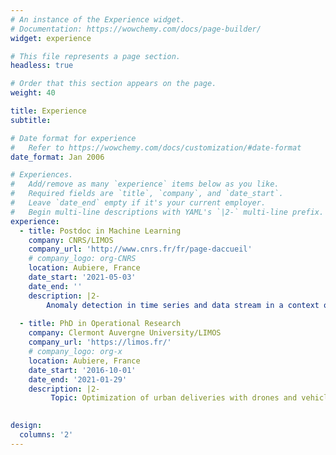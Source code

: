 ```yaml
---
# An instance of the Experience widget.
# Documentation: https://wowchemy.com/docs/page-builder/
widget: experience

# This file represents a page section.
headless: true

# Order that this section appears on the page.
weight: 40

title: Experience
subtitle:

# Date format for experience
#   Refer to https://wowchemy.com/docs/customization/#date-format
date_format: Jan 2006

# Experiences.
#   Add/remove as many `experience` items below as you like.
#   Required fields are `title`, `company`, and `date_start`.
#   Leave `date_end` empty if it's your current employer.
#   Begin multi-line descriptions with YAML's `|2-` multi-line prefix.
experience:
  - title: Postdoc in Machine Learning
    company: CNRS/LIMOS
    company_url: 'http://www.cnrs.fr/fr/page-daccueil'
    # company_logo: org-CNRS
    location: Aubiere, France
    date_start: '2021-05-03'
    date_end: ''
    description: |2-
        Anomaly detection in time series and data stream in a context of advanced contamination monitoring in clean rooms and mini-environments (field: semiconductor manufacturing). A project involving the collaboration of the CNRS/LIMOS with Pfeiffer Vacuum France.
   
  - title: PhD in Operational Research
    company: Clermont Auvergne University/LIMOS
    company_url: 'https://limos.fr/'
    # company_logo: org-x
    location: Aubiere, France
    date_start: '2016-10-01'
    date_end: '2021-01-29'
    description: |2-
         Topic: Optimization of urban deliveries with drones and vehicles in parallel.
    

design:
  columns: '2'
---
```

